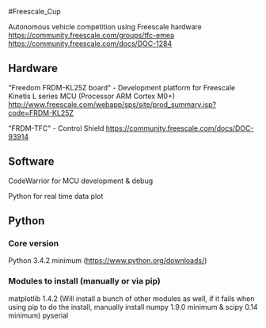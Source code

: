 #Freescale_Cup

Autonomous vehicle competition using Freescale hardware
https://community.freescale.com/groups/tfc-emea
https://community.freescale.com/docs/DOC-1284

## Hardware

"Freedom FRDM-KL25Z board" - Development platform for Freescale Kinetis L series MCU (Processor ARM Cortex M0+)
http://www.freescale.com/webapp/sps/site/prod_summary.jsp?code=FRDM-KL25Z

"FRDM-TFC" - Control Shield 
https://community.freescale.com/docs/DOC-93914

## Software
CodeWarrior for MCU development & debug

Python for real time data plot

## Python 
### Core version
Python 3.4.2 minimum (https://www.python.org/downloads/)

### Modules to install (manually or via pip)
matplotlib 1.4.2 (Will install a bunch of other modules as well, if it fails when using pip to do the install, manually install numpy 1.9.0 minimum & scipy 0.14 minimum)
pyserial
